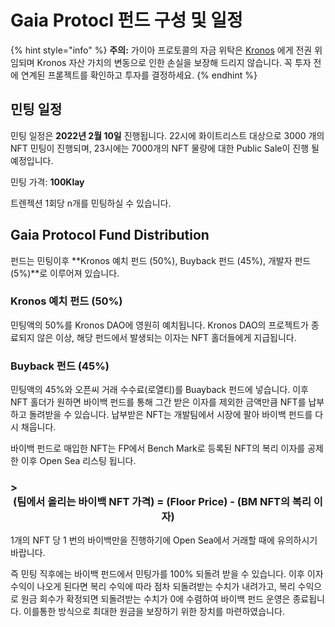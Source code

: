 # Gaia Protocl 펀드 구성 및 일정



{% hint style="info" %}
**주의:** 가이아 프로토콜의 자금 위탁은 [Kronos](https://docs.kronosdao.finance/v/kr/) 에게 전권 위임되며 Kronos 자산 가치의 변동으로 인한 손실을 보장해 드리지 않습니다. 꼭 투자 전에 연계된 프롣젝트를 확인하고 투자를 결정하세요.
{% endhint %}

## 민팅 일정

민팅 일정은 **2022년 2월 10일** 진행됩니다. 22시에 화이트리스트 대상으로 3000 개의 NFT 민팅이 진행되며, 23시에는 7000개의 NFT 물량에 대한 Public Sale이 진행 될 예정입니다.

민팅 가격: **100Klay**

트렌젝션 1회당 n개를 민팅하실 수 있습니다.

## Gaia Protocol Fund Distribution

펀드는 민팅이후 **Kronos 예치 펀드 (50%), Buyback 펀드 (45%), 개발자 펀드 (5%)**로 이루어져 있습니다.

### Kronos 예치 펀드 (50%)

민팅액의 50%를 Kronos DAO에 영원히 예치됩니다. Kronos DAO의 프로젝트가 종료되지 않은 이상, 해당 펀드에서 발생되는 이자는 NFT 홀더들에게 지급됩니다.

### Buyback 펀드 (45%)

민팅액의 45%와 오픈씨 거래 수수료(로열티)를 Buayback 펀드에 넣습니다. 이후 NFT 홀더가 원하면 바이백 펀드를 통해 그간 받은 이자를 제외한 금액만큼 NFT를 납부하고 돌려받을 수 있습니다. 
납부받은 NFT는 개발팀에서 시장에 팔아 바이백 펀드를 다시 채웁니다. 

바이백 펀드로 매입한 NFT는 FP에서 Bench Mark로 등록된 NFT의 복리 이자를 공제한 이후 Open Sea 리스팅 됩니다.


### > <center><strong>(팀에서 올리는 바이백 NFT 가격) = (Floor Price) - (BM NFT의 복리 이자)</strong></center>


1개의 NFT 당 1 번의 바이백만을 진행하기에 Open Sea에서 거래할 때에 유의하시기 바랍니다.

즉 민팅 직후에는 바이백 펀드에서 민팅가를 100% 되돌려 받을 수 있습니다. 이후 이자 수익이 나오게 된다면 복리 수익에 따라 점차 되돌려받는 수치가 내려가고, 복리 수익으로 원금 회수가 확정되면 되돌려받는 수치가 0에 수렴하여 바이백 펀드 운영은 종료됩니다. 이를통한 방식으로 최대한 원금을 보장하기 위한 장치를 마련하였습니다.




